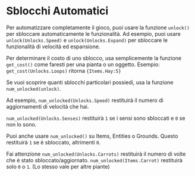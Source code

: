# Sblocchi Automatici
Per automatizzare completamente il gioco, puoi usare la funzione `unlock()` per sbloccare automaticamente le funzionalità.
Ad esempio, puoi usare `unlock(Unlocks.Speed)` e `unlock(Unlocks.Expand)` per sbloccare le funzionalità di velocità ed espansione.

Per determinare il costo di uno sblocco, usa semplicemente la funzione `get_cost()` come faresti per una pianta o un oggetto.
Esempio:
`get_cost(Unlocks.Loops)`
ritorna `{Items.Hay:5}`

Se vuoi scoprire quanti sblocchi particolari possiedi, usa la funzione `num_unlocked(unlock)`.

Ad esempio, `num_unlocked(Unlocks.Speed)` restituirà il numero di aggiornamenti di velocità che hai.

`num_unlocked(Unlocks.Senses)` restituirà `1` se i sensi sono sbloccati e `0` se non lo sono.

Puoi anche usare `num_unlocked()` su Items, Entities o Grounds. Questo restituirà `1` se è sbloccato, altrimenti `0`.

Fai attenzione `num_unlocked(Unlocks.Carrots)` restituirà il numero di volte che è stato sbloccato/aggiornato.
`num_unlocked(Items.Carrot)` restituirà solo `0` o `1`. (Lo stesso vale per altre piante)